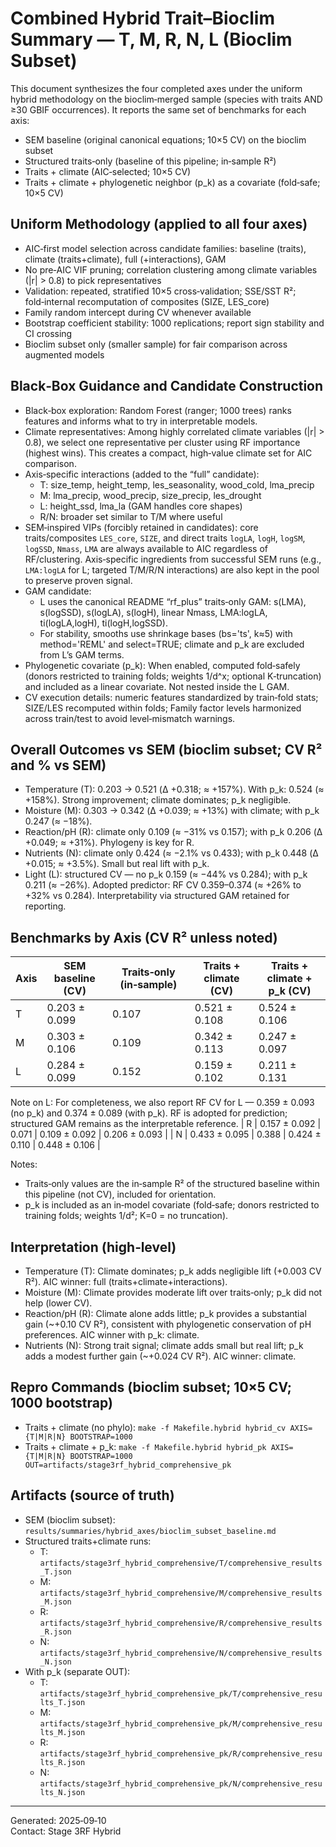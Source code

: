 # Combined Hybrid Trait–Bioclim Summary — T, M, R, N, L (Bioclim Subset)

This document synthesizes the four completed axes under the uniform hybrid methodology on the bioclim‑merged sample (species with traits AND ≥30 GBIF occurrences). It reports the same set of benchmarks for each axis:

- SEM baseline (original canonical equations; 10×5 CV) on the bioclim subset
- Structured traits‑only (baseline of this pipeline; in‑sample R²)
- Traits + climate (AIC‑selected; 10×5 CV)
- Traits + climate + phylogenetic neighbor (p_k) as a covariate (fold‑safe; 10×5 CV)

## Uniform Methodology (applied to all four axes)

- AIC‑first model selection across candidate families: baseline (traits), climate (traits+climate), full (+interactions), GAM
- No pre‑AIC VIF pruning; correlation clustering among climate variables (|r| > 0.8) to pick representatives
- Validation: repeated, stratified 10×5 cross‑validation; SSE/SST R²; fold‑internal recomputation of composites (SIZE, LES_core)
- Family random intercept during CV whenever available
- Bootstrap coefficient stability: 1000 replications; report sign stability and CI crossing
- Bioclim subset only (smaller sample) for fair comparison across augmented models

## Black‑Box Guidance and Candidate Construction

- Black‑box exploration: Random Forest (ranger; 1000 trees) ranks features and informs what to try in interpretable models.
- Climate representatives: Among highly correlated climate variables (|r| > 0.8), we select one representative per cluster using RF importance (highest wins). This creates a compact, high‑value climate set for AIC comparison.
- Axis‑specific interactions (added to the “full” candidate):
  - T: size_temp, height_temp, les_seasonality, wood_cold, lma_precip
  - M: lma_precip, wood_precip, size_precip, les_drought
  - L: height_ssd, lma_la (GAM handles core shapes)
  - R/N: broader set similar to T/M where useful
- SEM‑inspired VIPs (forcibly retained in candidates): core traits/composites `LES_core`, `SIZE`, and direct traits `logLA`, `logH`, `logSM`, `logSSD`, `Nmass`, `LMA` are always available to AIC regardless of RF/clustering. Axis‑specific ingredients from successful SEM runs (e.g., `LMA:logLA` for L; targeted T/M/R/N interactions) are also kept in the pool to preserve proven signal.
- GAM candidate:
  - L uses the canonical README “rf_plus” traits‑only GAM: s(LMA), s(logSSD), s(logLA), s(logH), linear Nmass, LMA:logLA, ti(logLA,logH), ti(logH,logSSD).
  - For stability, smooths use shrinkage bases (bs='ts', k≈5) with method='REML' and select=TRUE; climate and p_k are excluded from L’s GAM terms.
- Phylogenetic covariate (p_k): When enabled, computed fold‑safely (donors restricted to training folds; weights 1/d^x; optional K‑truncation) and included as a linear covariate. Not nested inside the L GAM.
- CV execution details: numeric features standardized by train‑fold stats; SIZE/LES recomputed within folds; Family factor levels harmonized across train/test to avoid level‑mismatch warnings.

## Overall Outcomes vs SEM (bioclim subset; CV R² and % vs SEM)

- Temperature (T): 0.203 → 0.521 (Δ +0.318; ≈ +157%). With p_k: 0.524 (≈ +158%). Strong improvement; climate dominates; p_k negligible.
- Moisture (M): 0.303 → 0.342 (Δ +0.039; ≈ +13%) with climate; with p_k 0.247 (≈ −18%).
- Reaction/pH (R): climate only 0.109 (≈ −31% vs 0.157); with p_k 0.206 (Δ +0.049; ≈ +31%). Phylogeny is key for R.
- Nutrients (N): climate only 0.424 (≈ −2.1% vs 0.433); with p_k 0.448 (Δ +0.015; ≈ +3.5%). Small but real lift with p_k.
- Light (L): structured CV — no p_k 0.159 (≈ −44% vs 0.284); with p_k 0.211 (≈ −26%).
  Adopted predictor: RF CV 0.359–0.374 (≈ +26% to +32% vs 0.284). Interpretability via structured GAM retained for reporting.

## Benchmarks by Axis (CV R² unless noted)

| Axis | SEM baseline (CV) | Traits‑only (in‑sample) | Traits + climate (CV) | Traits + climate + p_k (CV) |
|------|--------------------|--------------------------|-----------------------|------------------------------|
| T | 0.203 ± 0.099 | 0.107 | 0.521 ± 0.108 | 0.524 ± 0.106 |
| M | 0.303 ± 0.106 | 0.109 | 0.342 ± 0.113 | 0.247 ± 0.097 |
| L | 0.284 ± 0.099 | 0.152 | 0.159 ± 0.102 | 0.211 ± 0.131 |

Note on L: For completeness, we also report RF CV for L — 0.359 ± 0.093 (no p_k) and 0.374 ± 0.089 (with p_k). RF is adopted for prediction; structured GAM remains as the interpretable reference.
| R | 0.157 ± 0.092 | 0.071 | 0.109 ± 0.092 | 0.206 ± 0.093 |
| N | 0.433 ± 0.095 | 0.388 | 0.424 ± 0.110 | 0.448 ± 0.106 |

Notes:
- Traits‑only values are the in‑sample R² of the structured baseline within this pipeline (not CV), included for orientation.
- p_k is included as an in‑model covariate (fold‑safe; donors restricted to training folds; weights 1/d²; K=0 = no truncation).

## Interpretation (high‑level)

- Temperature (T): Climate dominates; p_k adds negligible lift (+0.003 CV R²). AIC winner: full (traits+climate+interactions).
- Moisture (M): Climate provides moderate lift over traits‑only; p_k did not help (lower CV).
- Reaction/pH (R): Climate alone adds little; p_k provides a substantial gain (~+0.10 CV R²), consistent with phylogenetic conservation of pH preferences. AIC winner with p_k: climate.
- Nutrients (N): Strong trait signal; climate adds small but real lift; p_k adds a modest further gain (~+0.024 CV R²). AIC winner: climate.

## Repro Commands (bioclim subset; 10×5 CV; 1000 bootstrap)

- Traits + climate (no phylo): `make -f Makefile.hybrid hybrid_cv AXIS={T|M|R|N} BOOTSTRAP=1000`
- Traits + climate + p_k: `make -f Makefile.hybrid hybrid_pk AXIS={T|M|R|N} BOOTSTRAP=1000 OUT=artifacts/stage3rf_hybrid_comprehensive_pk`

## Artifacts (source of truth)

- SEM (bioclim subset): `results/summaries/hybrid_axes/bioclim_subset_baseline.md`
- Structured traits+climate runs:
  - T: `artifacts/stage3rf_hybrid_comprehensive/T/comprehensive_results_T.json`
  - M: `artifacts/stage3rf_hybrid_comprehensive/M/comprehensive_results_M.json`
  - R: `artifacts/stage3rf_hybrid_comprehensive/R/comprehensive_results_R.json`
  - N: `artifacts/stage3rf_hybrid_comprehensive/N/comprehensive_results_N.json`
- With p_k (separate OUT):
  - T: `artifacts/stage3rf_hybrid_comprehensive_pk/T/comprehensive_results_T.json`
  - M: `artifacts/stage3rf_hybrid_comprehensive_pk/M/comprehensive_results_M.json`
  - R: `artifacts/stage3rf_hybrid_comprehensive_pk/R/comprehensive_results_R.json`
  - N: `artifacts/stage3rf_hybrid_comprehensive_pk/N/comprehensive_results_N.json`

---
Generated: 2025‑09‑10  
Contact: Stage 3RF Hybrid
